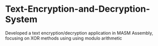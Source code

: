 # Text-Encryption-and-Decryption-System
Developed a text encryption/decryption application in MASM Assembly, focusing on XOR methods using using modulo arithmetic 
